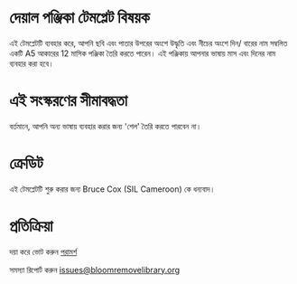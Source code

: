 # দেয়াল পঞ্জিকা টেমপ্লেট বিষয়ক
এই টেমপ্লেটটি ব্যবহার করে, আপনি ছবি এবং পাতার উপরের অংশে উদ্ধৃতি এবং নীচের অংশে দিন/ বারের নাম সম্বলিত একটি A5 আকারের 12 মাসিক পঞ্জিকা তৈরি করতে পারেন। এই পঞ্জিকায় আপনার ভাষায় মাস এবং দিনের নাম ব্যবহার করা হবে। 

# এই সংস্করণের সীমাবদ্ধতা
বর্তমানে, আপনি অন্য ভাষায় ব্যবহার করার জন্য 'শেল' তৈরি করতে পারবেন না।

# ক্রেডিট
এই টেমপ্লেটটি শুরু করার জন্য Bruce Cox (SIL Cameroon) কে ধন্যবাদ।

# প্রতিক্রিয়া
দয়া করে ভোট করুন  [পরামর্শ ](http://bloomlibrary.org/suggestions)

সমস্যা রিপোর্ট করুন [issues@bloomremovelibrary.org](mailto:issues@bloomremovelibrary.org?subject=Wall&nbsp;Calendar&nbsp;Problem) 
